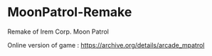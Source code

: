 # MoonPatrol-Remake
Remake of Irem Corp. Moon Patrol

Online version of game : https://archive.org/details/arcade_mpatrol
